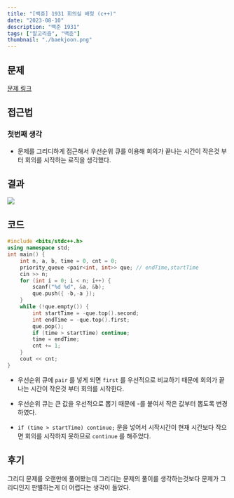 ```yaml
---
title: "[백준] 1931 회의실 배정 (c++)"
date: "2023-08-10"
description: "백준 1931"
tags: ["알고리즘", "백준"]
thumbnail: "./baekjoon.png"
---
```


## 문제

[문제 링크](https://www.acmicpc.net/problem/1931)

## 접근법

### 첫번째 생각

- 문제를 그리디하게 접근해서 우선순위 큐를 이용해 회의가 끝나는 시간이 작은것 부터 회의를 시작하는 로직을 생각했다.

## 결과

![](https://velog.velcdn.com/images/dohi/post/b3f06611-fb30-4b51-a794-3a4f170ed6cc/image.png)

## 코드

```cpp
#include <bits/stdc++.h>
using namespace std;
int main() {
	int n, a, b, time = 0, cnt = 0;
	priority_queue <pair<int, int>> que; // endTime,startTime
	cin >> n;
	for (int i = 0; i < n; i++) {
		scanf("%d %d", &a, &b);
		que.push({ -b,-a });
	}
	while (!que.empty()) {
		int startTime = -que.top().second;
		int endTime = -que.top().first;
		que.pop();
		if (time > startTime) continue;
		time = endTime;
		cnt += 1;
	}
	cout << cnt;
}
```

- 우선순위 큐에 `pair` 를 넣게 되면 `first` 를 우선적으로 비교하기 때문에 회의가 끝나는 시간이 작은것 부터 회의를 시작한다.

- 우선순위 큐는 큰 값을 우선적으로 뽑기 때문에 -를 붙여서 작은 값부터 뽑도록 변경하였다.

- `if (time > startTime) continue;` 문을 넣어서 시작시간이 현재 시간보다 작으면 회의를 시작하지 못하므로 `continue` 를 해주었다.

## 후기

그리디 문제를 오랜만에 풀어봤는데 그리디는 문제의 풀이를 생각하는것보다 문제가 그리디인지 판별하는게 더 어렵다는 생각이 들었다.
